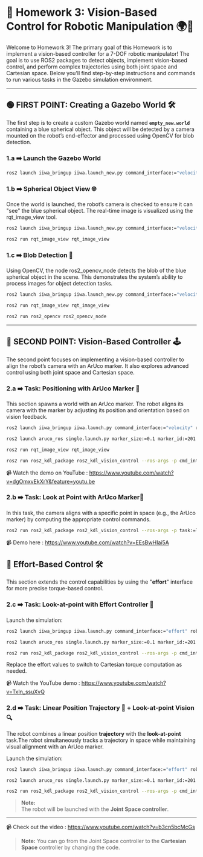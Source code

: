 # 🚀 **Homework 3: Vision-Based Control for Robotic Manipulation** 🌍🤖 

Welcome to Homework 3! The primary goal of this Homework is to implement a vision-based controller for a 7-DOF robotic manipulator!  The goal is to use ROS2 packages to detect objects, implement vision-based control, and perform complex trajectories using both joint space and Cartesian space. Below you'll find step-by-step instructions and commands to run various tasks in the Gazebo simulation environment.

---

## 🟢 **FIRST POINT: Creating a Gazebo World** 🛠️

The first step is to create a custom Gazebo world named **`empty_new.world`** containing a blue spherical object. This object will be detected by a camera mounted on the robot’s end-effector and processed using OpenCV for blob detection.

### 1.a ➡️ Launch the Gazebo World
```bash
ros2 launch iiwa_bringup iiwa.launch_new.py command_interface:="velocity" robot_controller:="velocity_controller" use_sim:=true use_vision:=true
```
### 1.b ➡️ Spherical Object View 🌐

Once the world is launched, the robot’s camera is checked to ensure it can "see" the blue spherical object. The real-time image is visualized using the rqt_image_view tool.
```bash
ros2 launch iiwa_bringup iiwa.launch_new.py command_interface:="velocity" robot_controller:="velocity_controller" use_sim:=true use_vision:=true

ros2 run rqt_image_view rqt_image_view
```
### 1.c ➡️ Blob Detection 🔵

Using OpenCV, the node ros2_opencv_node detects the blob of the blue spherical object in the scene. This demonstrates the system’s ability to process images for object detection tasks.
```bash
ros2 launch iiwa_bringup iiwa.launch_new.py command_interface:="velocity" robot_controller:="velocity_controller" use_sim:=true use_vision:=true

ros2 run rqt_image_view rqt_image_view

ros2 run ros2_opencv ros2_opencv_node
```

---

## 🔵 **SECOND POINT: Vision-Based Controller** 🕹️

The second point focuses on implementing a vision-based controller to align the robot’s camera with an ArUco marker. It also explores advanced control using both joint space and Cartesian space.

### 2.a ➡️ Task: Positioning with ArUco Marker 📸

This section spawns a world with an ArUco marker. The robot aligns its camera with the marker by adjusting its position and orientation based on vision feedback. 

```bash
ros2 launch iiwa_bringup iiwa.launch.py command_interface:="velocity" robot_controller:="velocity_controller" use_sim:=true use_vision:=true

ros2 launch aruco_ros single.launch.py marker_size:=0.1 marker_id:=201

ros2 run rqt_image_view rqt_image_view

ros2 run ros2_kdl_package ros2_kdl_vision_control --ros-args -p cmd_interface:=velocity -p task:=positioning
```
📹 Watch the demo on YouTube : https://www.youtube.com/watch?v=dgOmxvEkXrY&feature=youtu.be

### 2.b ➡️ Task: Look at Point with ArUco Marker📌 

In this task, the camera aligns with a specific point in space (e.g., the ArUco marker) by computing the appropriate control commands.

```bash
ros2 run ros2_kdl_package ros2_kdl_vision_control --ros-args -p task:=look-at-point
```
📹 Demo here : https://www.youtube.com/watch?v=EEsBwHIai5A

## 💪 Effort-Based Control 🛠️
This section extends the control capabilities by using the "**effort**" interface for more precise torque-based control.

### 2.c ➡️ Task: Look-at-point with Effort Controller 💪
Launch the simulation:
```bash
ros2 launch iiwa_bringup iiwa.launch.py command_interface:="effort" robot_controller:="effort_controller" use_sim:=true use_vision:=true

ros2 launch aruco_ros single.launch.py marker_size:=0.1 marker_id:=201

ros2 run ros2_kdl_package ros2_kdl_vision_control --ros-args -p cmd_interface:=effort -p task:=look-at-point
```
Replace the effort values to switch to Cartesian torque computation as needed.

📹 Watch the YouTube demo : https://www.youtube.com/watch?v=TxIn_ssuXvQ

### 2.d  ➡️ Task: Linear Position Trajectory 🎯 + Look-at-point Vision 🔍

The robot combines a linear position **trajectory** with the **look-at-point** task.The robot simultaneously tracks a trajectory in space while maintaining visual alignment with an ArUco marker.

Launch the simulation:
```bash
ros2 launch iiwa_bringup iiwa.launch.py command_interface:="effort" robot_controller:="effort_controller" use_sim:=true use_vision:=true

ros2 launch aruco_ros single.launch.py marker_size:=0.1 marker_id:=201

ros2 run ros2_kdl_package ros2_kdl_vision_control --ros-args -p cmd_interface:=effort -p task:=trajectory_lap 
```
> **Note:**  
> The robot will be launched with the **Joint Space controller**.  
---
📹 Check out the video : https://www.youtube.com/watch?v=b3cn5bcMcGs
> **Note:**
> You can go from the Joint Space controller to the **Cartesian Space** controller by changing the code.
